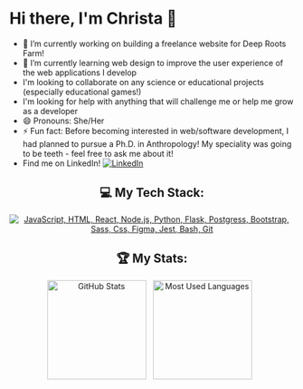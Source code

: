 # Hi there, I'm Christa 👋

- 🔭 I’m currently working on building a freelance website for Deep Roots Farm!
- 🌱 I’m currently learning web design to improve the user experience of the web applications I develop
- I'm looking to collaborate on any science or educational projects (especially educational games!)
- I'm looking for help with anything that will challenge me or help me grow as a developer
- 😄 Pronouns: She/Her
- ⚡ Fun fact: Before becoming interested in web/software development, I had planned to pursue a Ph.D. in Anthropology! My speciality was going to be teeth - feel free to ask me about it!
- Find me on LinkedIn! [![LinkedIn](https://skillicons.dev/icons?i=linkedin)](https://www.linkedin.com/in/christadkelly/)

<div align="center">

## 💻 My Tech Stack:

[![JavaScript, HTML, React, Node.js, Python, Flask, Postgress, Bootstrap, Sass, Css, Figma, Jest, Bash, Git](https://skillicons.dev/icons?i=js,html,react,nodejs,py,flask,postgres,bootstrap,sass,css,figma,jest,bash,git)](https://skillicons.dev)

## 🏆 My Stats:

<p>
    <img height=175 alt="GitHub Stats" src="https://github-readme-stats.vercel.app/api?username=christadkelly&hide=stars&show=prs_merged&show_icons=true&theme=react&hide_rank=true" />&nbsp;&nbsp;
    <img height=175 alt="Most Used Languages" src="https://github-readme-stats.vercel.app/api/top-langs/?username=christadkelly&layout=donut&theme=react" />&nbsp;&nbsp;
</p>

</div>


<!--
**christadkelly/christadkelly** is a ✨ _special_ ✨ repository because its `README.md` (this file) appears on your GitHub profile.

Here are some ideas to get you started:

- 🔭 I’m currently working on ...
- 🌱 I’m currently learning ...
- 👯 I’m looking to collaborate on ...
- 🤔 I’m looking for help with ...
- 💬 Ask me about ...
- 📫 How to reach me: ...
- 😄 Pronouns: ...
- ⚡ Fun fact: ...
-->
